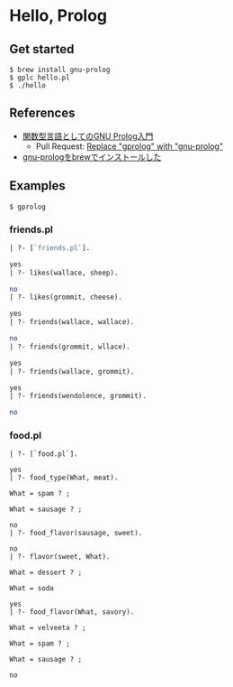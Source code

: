 # Hello, Prolog

## Get started

```
$ brew install gnu-prolog
$ gplc hello.pl
$ ./hello
```

## References
* [関数型言語としてのGNU Prolog入門](https://github.com/hsk/docs/tree/master/prolog)
  * Pull Request: [Replace "gprolog" with "gnu-prolog"](https://github.com/hsk/docs/pull/7)
* [gnu-prologをbrewでインストールした](https://qiita.com/liupeijie/items/61bfab89e44b1c64bc9e)

## Examples

```
$ gprolog
```

### friends.pl

```friends.pl
| ?- [`friends.pl`].

yes
| ?- likes(wallace, sheep).

no
| ?- likes(grommit, cheese).

yes
| ?- friends(wallace, wallace).

no
| ?- friends(grommit, wllace).

yes
| ?- friends(wallace, grommit).

yes
| ?- friends(wendolence, grommit).

no
```

### food.pl

```
| ?- [`food.pl`].

yes
| ?- food_type(What, meat).

What = spam ? ;

What = sausage ? ;

no
| ?- food_flavor(sausage, sweet).

no
| ?- flavor(sweet, What).

What = dessert ? ;

What = soda

yes
| ?- food_flavor(What, savory).

What = velveeta ? ;

What = spam ? ;

What = sausage ? ;

no
```
